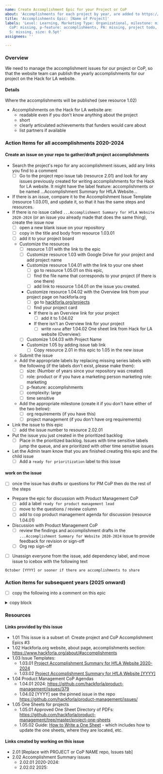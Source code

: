 ```yaml
---
name: Create Accomplishment Epic for your Project or CoP
about: 'Accomplishments for each project by year, are added to https://www.hackforla.org/about/#accomplishments:'
title: 'Accomplishments Epic: [Name of Project]'
labels: 'Level: Learning, Marketing Type: Organizational, milestone: missing, P or
  CoP: missing, p-feature: accomplishments, PA: missing, project todo, role: missing,
  S: missing, size: 0.5pt'
assignees: ''

---
```


### Overview
We need to manage the accomplishment issues for our project or CoP, so that the website team can publish the yearly accomplishments for our project on the Hack for LA website.

#### Details
Where the accomplishments will be published (see resource 1.02)

- Accomplishments on the Hack for LA website are:
   - readable even if you don't know anything about the project
   - short
   - clearly articulated achievements that funders would care about
   -  list partners if available

### Action Items for all accomplishments 2020-2024
#### Create an issue on your repo to gather/draft project accomplishments
- Search the project's repo for any accomplishment issues, add any links you find to a comment
  - [ ] Go to the project repo issue tab (resource 2.01) and look for any issues previously created for writing accomplishments for the Hack for LA website. It might have the label feature: accomplishments or be named ...Accomplishment Summary for HfLA Website...
-  If there is an issue, compare it to the Accomplishment Issue Template (resource 1.03.01), and update it, so that it has the same steps and resources.
-  If there is no issue called `...Accomplishment Summary for HfLA Website 2020-2024` (or an issue you already made that does the same thing), create the issue now
   - [ ] open a new blank issue on your repository
   - [ ] copy in the title and body from resource 1.03.01
   - [ ] add it to your project board
   - Customize the resources
      - [ ] resource 1.01 with the link to the epic
      - [ ] Customize resource 1.03 with Google Drive for your project and add project name
      - Customize resource 1.04.01 with the link to your one sheet
        - [ ] go to resource 1.05.01 on this epic,
        - [ ] find the file name that corresponds to your project (if there is one there)
        - [ ] add link to resource 1.04.01 on the issue you created.
      - Customize resource 1.04.02 with the Overview link from your project page on hackforla.org
        - [ ] go to [hackforla.org/projects](https://www.hackforla.org/projects)
        - [ ] find your project card
        - If there is an Overview link for your project
           - [ ] add it to 1.04.02
        - If there isn't an Overview link for your project
           - [ ] write `none` after 1.04.02 One sheet link from Hack for LA website (Overview):
      - [ ] Customize 1.04.03 with Project Name
      - Customize 1.05 by adding issue tab link
         - [ ] Copy resource 2.01 in this epic to 1.05 in the new issue
   - Submit the issue
   -  Add the appropriate labels by replacing missing series labels with the following (if the labels don't exist, please make them):
      - [ ] size: (Number of years since your repository was created)
      - [ ] role: product or if you have a marketing person marketing role: marketing
      - [ ] p-feature: accomplishments
      - [ ] complexity: large
      - [ ] time sensitive
   -  Add the appropriate milestone (create it if you don't have either of the two below):
      - [ ] org requirements (if you have this)
      - [ ] project management (if you don't have org requirements)
- Link the issue to this epic
   - [ ] add the issue number to resource 2.02.01
- Put the issue you just created in the prioritized backlog
   - [ ] Place in the prioritized backlog.  Issues with time sensitive labels jump the queue, and are prioritized with other time sensitive issues
- Let the Admin team know that you are finished creating this epic and the child issue
   - [ ] Add a `ready for prioritization` label to this issue

#### work on the issue
- [ ] once the issue has drafts or questions for PM CoP then do the rest of the steps
- Prepare the epic for discussion with Product Management CoP
   - [ ] add a label `ready for product management lead`
   - [ ] move to the questions / review column
   - [ ] add to cop product management agenda for discussion (resource 1.04.01)
- Discussion with Product Management CoP
   - [ ] review the findings and accomplishment drafts in the `...Accomplishment Summary for Website 2020-2024` issue to provide feedback for revision or sign-off
   - [ ] Org rep sign-off
- [ ] Unassign everyone from the issue, add dependency label, and move issue to icebox with the following text
```
October [YYYY] or sooner if there are accomplishments to share
```

### Action items for subsequent years (2025 onward)
- [ ] copy the following into a comment on this epic 
<details><summary>copy block</summary>

```
### Action items for subsequent 2025 onward
#### Create an issue on your repo to gather/draft project 
-  create Accomplishment Summary issue for this year
   - [ ] open a new blank issue on your repository
   - [ ] copy in the title and body from resource 1.03.02
   - [ ] add it to your project board
   - Customize the resources
      - [ ] resource 1.01 with the link to the epic
      - Customize resource 1.04.01 with the link to your one sheet
        - [ ] go to resource 1.05.01 on this epic,
        - [ ] find the file name that corresponds to your project (if there is one there)
        - [ ] add link to resource 1.04.01 on the issue you created.
      - Customize resource 1.04.02 with the Overview link from your project page on hackforla.org
        - [ ] go to [hackforla.org/projects](https://www.hackforla.org/projects)
        - [ ] find your project card
        - If there is an Overview link for your project
           - [ ] add it to 1.04.02
        - If there isn't an Overview link for your project
           - [ ] write `none`
      - [ ] Customize 1.04.03 with Project Name
      - Customize 1.05 by adding issue tab link
         - [ ] Copy resource 2.01 in this epic to 1.05 in the new issue
- [ ] Click on the Submit new issue button
   -  add the appropriate labels
      - [ ] size: 1pt
      - [ ] role: product or if you have a marketing person marketing role: marketing
      - [ ] p-feature: accomplishments
      - [ ] complexity: medium
      - [ ] time sensitive
   -  add the appropriate milestone
      - [ ] org requirements (if you have this)
      - [ ] project management (if you don't have org requirements)
- link the issue to this epic
   - [ ] add the issue number to resource 2.02.02 (or the next number in this series as every year gets added)
- put the issue you just created in the prioritized backlog
- Put the issue you just created in the prioritized backlog
   - [ ] Place in the prioritized backlog.  Issues with time sensitive labels jump the queue, and are prioritized with other time sensitive issues
- Let the Admin team know that you are finished creating this epic and the child issue
   - [ ] Add a `ready for prioritization` label to this issue


#### work on the issue
- [ ] once the issue has drafts or questions for PM CoP then do the rest of the steps
- Prepare the epic for discussion with Product Management CoP
   - [ ] add a label `ready for product management lead`
   - [ ] move to the questions / review column
   - [ ] add to cop product management agenda for discussion (resource 1.04.02)
- Discussion with Product Management CoP
   - [ ] review the findings and accomplishment drafts in the `...Accomplishment Summary for Website [YYYY]` issue to provide feedback for revision or sign-off
   - [ ] Org rep sign-off
```
</details> 

### Resources
#### Links provided by this issue
- 1.01 This issue is a subset of: Create project and CoP Accomplishment Epics #3
- 1.02 Hackforla.org website, about page, accomplishments section: https://www.hackforla.org/about/#accomplishments
- 1.03 Issue Templates: 
   - 1.03.01 [Project Accomplishment Summary for HfLA Website 2020-2024](https://github.com/hackforla/admin-accomplishments/wiki/issue-template-project-accomplishment-summary-2020-2024)
   - 1.03.02 [Project Accomplishment Summary for HfLA Website [YYYY]](https://github.com/hackforla/admin-accomplishments/wiki/issue-template-project-accomplishment-summary-yyyy)
- 1.04 Product Management CoP Agendas
   - 1.04.01 2024: https://github.com/hackforla/product-management/issues/379
   - 1.04.02 [YYYY] see the pinned issue in the repo https://github.com/hackforla/product-management/issues/
- 1.05 One Sheets for projects
   - 1.05.01 Approved One Sheet Directory of PDFs: https://github.com/hackforla/product-management/tree/master/project-one-sheets
   - 1.05.02 Guide: [How to Write a One Sheet](https://docs.google.com/document/d/14-nYNCjrMrC8lucUNBfLOFQZk2sWbkRlJgigWDAlqlI/edit) - which includes how to update the one sheets, where they are located, etc.

#### Links created by working on this issue
- 2.01 [Replace with PROJECT or CoP NAME repo, Issues tab]
- 2.02 Accomplishment Summary issues
   - 2.02.01 2020-2024:
   - 2.02.02 2025:
